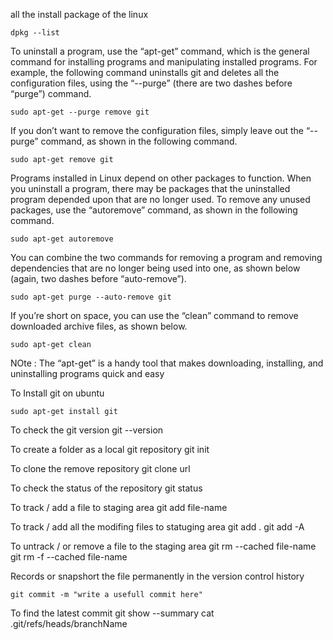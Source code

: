 all the install package of the linux 
 	
	dpkg --list 



To uninstall a program, use the “apt-get” command, which is the general command for installing programs and manipulating installed programs. For example, the following command uninstalls git and deletes all the configuration files, using the “--purge” (there are two dashes before “purge”) command.

	sudo apt-get --purge remove git

If you don’t want to remove the configuration files, simply leave out the “--purge” command, as shown in the following command.
	
	sudo apt-get remove git

Programs installed in Linux depend on other packages to function. When you uninstall a program, there may be packages that the uninstalled program depended upon that are no longer used. To remove any unused packages, use the “autoremove” command, as shown in the following command.

	sudo apt-get autoremove 

You can combine the two commands for removing a program and removing dependencies that are no longer being used into one, as shown below (again, two dashes before “auto-remove”).

	sudo apt-get purge --auto-remove git

If you’re short on space, you can use the “clean” command to remove downloaded archive files, as shown below.

	sudo apt-get clean

NOte :
The “apt-get” is a handy tool that makes downloading, installing, and uninstalling programs quick and easy



To Install git on ubuntu 

	sudo apt-get install git

To check the git version
	git --version

To create a folder as a local git repository 
	git init 

To clone the remove repository 
    git clone url 

To check the status of the repository 
    git status

To track / add a file to staging area 
    git add file-name

To track / add all the modifing files to statuging area 
    git add . 
    git add -A

To untrack / or remove a file to the staging area 
    git rm --cached file-name  
    git rm -f --cached file-name

Records or snapshort the file permanently in the version control history 

    git commit -m "write a usefull commit here"

To find the latest commit 
    git show --summary
    cat .git/refs/heads/branchName












